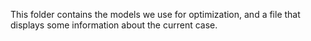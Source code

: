 This folder contains the models we use for optimization, and a file that displays some information about the current case.
